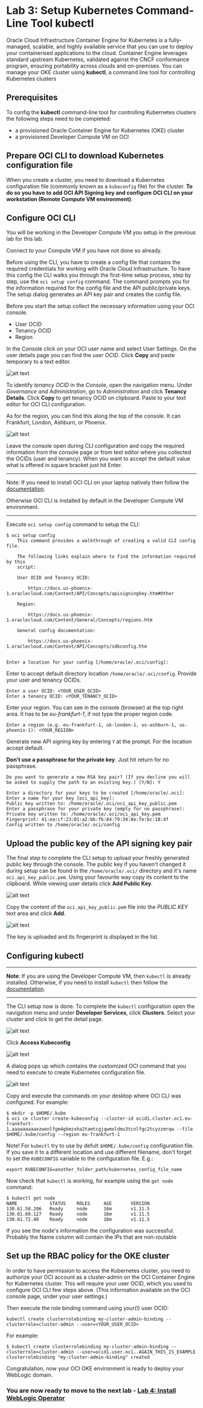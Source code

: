 # Lab 3: Setup Kubernetes Command-Line Tool **kubectl** #

Oracle Cloud Infrastructure Container Engine for Kubernetes is a fully-managed, scalable, and highly available service that you can use to deploy your containerised applications to the cloud. Container Engine leverages standard upstream Kubernetes, validated against the CNCF conformance program, ensuring portability across clouds and on-premises. You can manage your OKE cluster using **kubectl**, a command line tool for controlling Kubernetes clusters

## Prerequisites ##

To config the **kubectl** command-line tool for controlling Kubernetes clusters the following steps need to be completed:

- a provisioned Oracle Container Engine for Kubernetes (OKE) cluster
- a provisioned Developer Compute VM on OCI


## Prepare OCI CLI to download Kubernetes configuration file ##

When you create a cluster, you need to download a Kubernetes configuration file (commonly known as a `kubeconfig` file) for the cluster. **To do so you have to add OCI API Signing key and configure OCI CLI on your workstation (Remote Compute VM environment)**.

## Configure OCI CLI ##

You will be working in the Developer Compute VM you setup in the previous lab for this lab.

Connect to your Compute VM if you have not done so already.

Before using the CLI, you have to create a config file that contains the required credentials for working with Oracle Cloud Infrastructure. To have this config the CLI walks you through the first-time setup process, step by step, use the `oci setup config` command. The command prompts you for the information required for the config file and the API public/private keys. The setup dialog generates an API key pair and creates the config file.

Before you start the setup collect the necessary information using your OCI console.

- User OCID
- Tenancy OCID
- Region

In the Console click on your OCI user name and select User Settings. On the user details page you can find the *user OCID*. Click **Copy** and paste temporary to a text editor.

![alt text](images/oke/010.user.ocid.png)

To identify *tenancy OCID* in the Console, open the navigation menu. Under *Governance and Administration*, go to *Administration* and click **Tenancy Details**. Click **Copy** to get tenancy OCID on clipboard. Paste to your text editor for OCI CLI configuration.

As for the region, you can find this along the top of the console. It can Frankfurt, London, Ashburn, or Phoenix.

![alt text](images/oke/011.tenancy.ocid.png)

Leave the console open during CLI configuration and copy the required information from the console page or from text editor where you collected the OCIDs (user and tenancy). When you want to accept the default value what is offered in square bracket just hit Enter.

---

Note: If you need to install OCI CLI on your laptop natively then follow the [documentation](https://docs.cloud.oracle.com/iaas/Content/API/SDKDocs/cliinstall.htm).

Otherwise OCI CLI is installed by default in the Developer Compute VM environment.

---

Execute `oci setup config` command to setup the CLI:

	$ oci setup config
	    This command provides a walkthrough of creating a valid CLI config file.

	    The following links explain where to find the information required by this
	    script:

	    User OCID and Tenancy OCID:

	        https://docs.us-phoenix-1.oraclecloud.com/Content/API/Concepts/apisigningkey.htm#Other

	    Region:

	        https://docs.us-phoenix-1.oraclecloud.com/Content/General/Concepts/regions.htm

	    General config documentation:

	        https://docs.us-phoenix-1.oraclecloud.com/Content/API/Concepts/sdkconfig.htm


	Enter a location for your config [/home/oracle/.oci/config]:

Enter to accept default directory location `/home/oracle/.oci/config`. Provide your user and tenancy OCIDs.

	Enter a user OCID: <YOUR_USER_OCID>
	Enter a tenancy OCID: <YOUR_TENANCY_OCID>

Enter your region. You can see in the console (browser) at the top right area. It has to be *eu-frankfurt-1*, if not type the proper region code.

	Enter a region (e.g. eu-frankfurt-1, uk-london-1, us-ashburn-1, us-phoenix-1): <YOUR_REGION>

Generate new API signing key by entering `Y` at the prompt. For the location accept default.

**Don't use a passphrase for the private key**. Just hit return for no passphrase.

	Do you want to generate a new RSA key pair? (If you decline you will be asked to supply the path to an existing key.) [Y/N]: Y

	Enter a directory for your keys to be created [/home/oracle/.oci]:
	Enter a name for your key [oci_api_key]:
	Public key written to: /home/oracle/.oci/oci_api_key_public.pem
	Enter a passphrase for your private key (empty for no passphrase):
	Private key written to: /home/oracle/.oci/oci_api_key.pem
	Fingerprint: 41:ea:cf:23:01:a2:bb:fb:84:79:34:8e:fe:bc:18:4f
	Config written to /home/oracle/.oci/config

## Upload the public key of the API signing key pair ##

The final step to complete the CLI setup to upload your freshly generated public key through the console. The public key if you haven't changed it during setup can be found in the `/home/oracle/.oci/` directory and it's name `oci_api_key_public.pem`. Using your favourite way copy its content to the clipboard. While viewing user details click **Add Public Key**.

![alt text](images/oke/012.user.settings.png)

Copy the content of the `oci_api_key_public.pem` file into the *PUBLIC KEY* text area and click **Add**.

![alt text](images/oke/013.pem.public.png)

The key is uploaded and its fingerprint is displayed in the list.

## Configuring kubectl ##

---

**Note**: If you are using the Developer Compute VM, then `kubectl` is already installed. Otherwise, if you need to install `kubectl` then follow the [documentation](https://kubernetes.io/docs/tasks/tools/install-kubectl/).

---

The CLI setup now is done. To complete the `kubectl` configuration open the navigation menu and under **Developer Services**, click **Clusters**. Select your cluster and click to get the detail page.

![alt text](images/oke/014.back.to.cluster.details.png)

Click **Access Kubeconfig**

![alt text](images/oke/017.access.kubeconfig.png)


A dialog pops up which contains the customized OCI command that you need to execute to create Kubernetes configuration file.

![alt text](images/oke/016.oci.cluster.download.script.png)

Copy and execute the commands on your desktop where OCI CLI was configured. For example:

	$ mkdir -p $HOME/.kube
	$ oci ce cluster create-kubeconfig --cluster-id ocid1.cluster.oc1.eu-frankfurt-1.aaaaaaaaaezwenlfgm4gkmzxha2tamtcgjqwmoldmu3tcnlfgc2tcyzzmrqw --file $HOME/.kube/config --region eu-frankfurt-1

Note! For `kubectl` try to use by defult `$HOME/.kube/config` configuration file. If you save it to a different location and use different filename, don't forget to set the `KUBECONFIG`  variable to the configuration file. E.g.:

	export KUBECONFIG=another_folder_path/kubernetes_config_file_name


Now check that `kubectl` is working, for example using the `get node` command:

	$ kubectl get node
	NAME            STATUS    ROLES     AGE       VERSION
	130.61.58.206   Ready     node      16m       v1.11.5
	130.61.60.127   Ready     node      16m       v1.11.5
	130.61.72.48    Ready     node      16m       v1.11.5


If you see the node's information the configuration was successful. Probably the Name column will contain the IPs that are non-routable

## Set up the RBAC policy for the OKE cluster ##

In order to have permission to access the Kubernetes cluster, you need to authorize your OCI account as a cluster-admin on the OCI Container Engine for Kubernetes cluster. This will require your user OCID, which you used to configure OCI CLI few steps above. (This information available on the OCI console page, under your user settings.)

Then execute the role binding command using your(!) user OCID:

	kubectl create clusterrolebinding my-cluster-admin-binding --clusterrole=cluster-admin --user=<YOUR_USER_OCID>

For example:

	$ kubectl create clusterrolebinding my-cluster-admin-binding --clusterrole=cluster-admin --user=ocid1.user.oc1..AGAIN_THIS_IS_EXAMPLE
	clusterrolebinding "my-cluster-admin-binding" created

Congratulation, now your OCI OKE environment is ready to deploy your WebLogic domain.

### You are now ready to move to the next lab - [Lab 4: Install WebLogic Operator](install.operator.md)  ###
